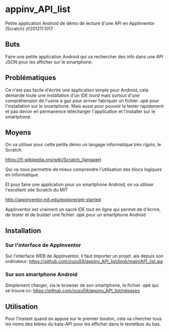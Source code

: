 # appinv_API_list
Petite application Android de démo de lecture d'une API en AppInventor (Scratch)
zf201211.1017



## Buts
Faire une petite application Android qui va rechercher des info dans une API JSON pour les afficher sur le smartphone.



## Problématiques
Ce n'est pas facile d'écrire une application simple pour Android, cela demande toute une installation d'un IDE *lourd* mais surtout d'une compréhension de l'usine à gaz pour arriver fabriquer un fichier *.apk* pour l'installation sur le smartphone. Mais aussi pour pouvoir la tester rapidement et pas devoir en permanence télécharger l'application et l'installer sur le smartphone.



## Moyens
On va utiliser pour cette petite démo un langage informatique très rigolo, le Scratch.

https://fr.wikipedia.org/wiki/Scratch_(langage)

Qui va nous permettre de mieux comprendre l'utilisation des blocs *logiques* en informatique.

Et pour faire une application pour un smartphone Android, on va utiliser l'excellent site Scratch du MIT

http://appinventor.mit.edu/explore/get-started

AppInventor est vraiment un sacré IDE tout en ligne qui permet de d'écrire, de tester et de *builder* une fichier *.apk* pour un smartphone Android



## Installation
### Sur l'interface de AppInventor
Sur l'interface WEB de AppInventor, il faut importer un projet .aia depuis son ordinateur:
https://github.com/zuzu59/appinv_API_list/blob/main/API_list.aia


### Sur son smartphone Android
Simplement charger, via le browser de son smartphone, le fichier *.apk* qui se trouve ici:
https://github.com/zuzu59/appinv_API_list/releases


## Utilisation
Pour l'instant quand on appuie sur le premier bouton, cela va chercher tous les noms des bières du kata-API pour les afficher dans le textetbox du bas.








